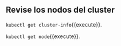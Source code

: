 ## Revise los nodos del cluster
`kubectl get cluster-info`{{execute}}.

`kubectl get node`{{execute}}.